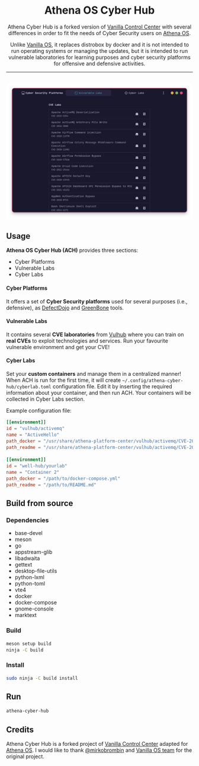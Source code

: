 <div align="center">
    <!--<img src="data/icons/hicolor/scalable/apps/org.athenaos.CyberHub.svg" height="64">-->
    <h1>Athena OS Cyber Hub</h1>
    <p>Athena Cyber Hub is a forked version of <a href="https://github.com/Vanilla-OS/vanilla-control-center">Vanilla Control Center</a> with several differences in order to fit the needs of Cyber Security users on <a href="https://github.com/Athena-OS">Athena OS</a>.</p>
    <p>Unlike <a href="https://github.com/Vanilla-OS">Vanilla OS</a>, it replaces distrobox by docker and it is not intended to run operating systems or managing the updates, but it is intended to run vulnerable laboratories for learning purposes and cyber security platforms for offensive and defensive activities.</p>
    <hr />
</a>
    <br />
    <img src="data/screenshot.png">
</div>

## Usage
**Athena OS Cyber Hub (ACH)** provides three sections:
* Cyber Platforms
* Vulnerable Labs
* Cyber Labs

#### Cyber Platforms
It offers a set of **Cyber Security platforms** used for several purposes (i.e., defensive), as [DefectDojo](https://github.com/DefectDojo/django-DefectDojo) and [GreenBone](https://github.com/greenbone/) tools.

#### Vulnerable Labs
It contains several **CVE laboratories** from [Vulhub](https://github.com/vulhub/vulhub) where you can train on **real CVEs** to exploit technologies and services. Run your favourite vulnerable environment and get your CVE!

#### Cyber Labs
Set your **custom containers** and manage them in a centralized manner! When ACH is run for the first time, it will create `~/.config/athena-cyber-hub/cyberlab.toml` configuration file. Edit it by inserting the required information about your container, and then run ACH. Your containers will be collected in Cyber Labs section.

Example configuration file:
```toml
[[environment]]
id = "vulhub/activemq"
name = "ActiveHello"
path_docker = "/usr/share/athena-platform-center/vulhub/activemq/CVE-2015-5254/docker-compose.yml"
path_readme = "/usr/share/athena-platform-center/vulhub/activemq/CVE-2015-5254/README.md"

[[environment]]
id = "well-hub/yourlab"
name = "Container 2"
path_docker = "/path/to/docker-compose.yml"
path_readme = "/path/to/README.md"
```

## Build from source
### Dependencies
- base-devel
- meson
- go
- appstream-glib
- libadwaita
- gettext
- desktop-file-utils
- python-lxml
- python-toml
- vte4
- docker
- docker-compose
- gnome-console
- marktext

### Build
```bash
meson setup build
ninja -C build
```

### Install
```bash
sudo ninja -C build install
```

## Run
```bash
athena-cyber-hub
```

## Credits
Athena Cyber Hub is a forked project of [Vanilla Control Center](https://github.com/Vanilla-OS/vanilla-control-center) adapted for [Athena OS](https://github.com/Athena-OS). I would like to thank [@mirkobrombin](https://github.com/mirkobrombin) and [Vanilla OS team](https://github.com/orgs/Vanilla-OS/people) for the original project.
